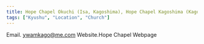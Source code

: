 ```yaml
---
title: Hope Chapel Okuchi (Isa, Kagoshima), Hope Chapel Kagoshima (Kagoshima)
tags: ["Kyushu", "Location", "Church"]
---
```


Email. ywamkago@me.com
Website.Hope Chapel Webpage

